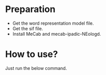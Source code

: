 # Preparation
- Get the word representation model file.
- Get the sif file.
- Install MeCab and mecab-ipadic-NEologd.

# How to use?
Just run the below command.
